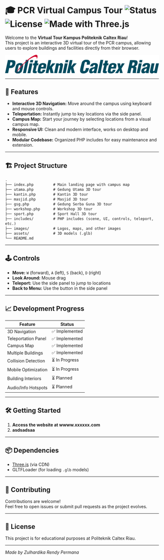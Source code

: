 # 🎓 PCR Virtual Campus Tour ![Status](https://img.shields.io/badge/status-in--development-yellow) ![License](https://img.shields.io/badge/license-Educational-blue) ![Made with Three.js](https://img.shields.io/badge/3D-Three.js-ff69b4)

Welcome to the **Virtual Tour Kampus Politeknik Caltex Riau**!  
This project is an interactive 3D virtual tour of the PCR campus, allowing users to explore buildings and facilities directly from their browser.

![PCR Logo](images/logo.png)

---

## 🚀 Features

- **Interactive 3D Navigation:** Move around the campus using keyboard and mouse controls.
- **Teleportation:** Instantly jump to key locations via the side panel.
- **Campus Map:** Start your journey by selecting locations from a visual campus map.
- **Responsive UI:** Clean and modern interface, works on desktop and mobile.
- **Modular Codebase:** Organized PHP includes for easy maintenance and extension.

---

## 🏗️ Project Structure

```
.
├── index.php         # Main landing page with campus map
├── utama.php         # Gedung Utama 3D tour
├── kantin.php        # Kantin 3D tour
├── masjid.php        # Masjid 3D tour
├── gsg.php           # Gedung Serba Guna 3D tour
├── workshop.php      # Workshop 3D tour
├── sport.php         # Sport Hall 3D tour
├── includes/         # PHP includes (scene, UI, controls, teleport, etc.)
├── images/           # Logos, maps, and other images
├── assets/           # 3D models (.glb)
└── README.md
```

---

## 🕹️ Controls

- **Move:** `W` (forward), `A` (left), `S` (back), `D` (right)
- **Look Around:** Mouse drag
- **Teleport:** Use the side panel to jump to locations
- **Back to Menu:** Use the button in the side panel

---

## 📈 Development Progress

| Feature                | Status         |
|------------------------|---------------|
| 3D Navigation          | ✅ Implemented |
| Teleportation Panel    | ✅ Implemented |
| Campus Map             | ✅ Implemented |
| Multiple Buildings     | ✅ Implemented |
| Collision Detection    | ⏳ In Progress |
| Mobile Optimization    | ⏳ In Progress |
| Building Interiors     | ⏳ Planned     |
| Audio/Info Hotspots    | ⏳ Planned     |

---

## 🛠️ Getting Started

1. **Access the website at wwww.xxxxxx.com**
2. **asdsadsaa**

---

## 📦 Dependencies

- [Three.js](https://threejs.org/) (via CDN)
- GLTFLoader (for loading `.glb` models)

---

## 🤝 Contributing

Contributions are welcome!  
Feel free to open issues or submit pull requests as the project evolves.

---

## 📄 License

This project is for educational purposes at Politeknik Caltex Riau.

---

_Made by Zulhardika Rendy Permana_